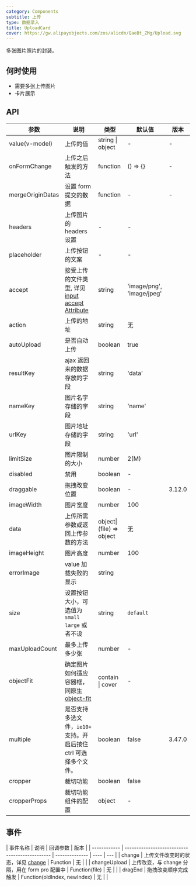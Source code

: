```yaml
---
category: Components
subtitle: 上传
type: 数据录入
title: UploadCard
cover: https://gw.alipayobjects.com/zos/alicdn/QaeBt_ZMg/Upload.svg
---
```


多张图片照片的封装。

## 何时使用

- 需要多张上传图片
- 卡片展示

## API

| 参数 | 说明 | 类型 | 默认值 | 版本 |
| --- | --- | --- | --- | --- |
| value(v-model) | 上传的值 | string \| object | - | - |
| onFormChange | 上传之后触发的方法 | function | () => {} | - |
| mergeOriginDatas | 设置 form 提交的数据 | function | - | - |
| headers | 上传图片的 headers 设置 | - | - |  |
| placeholder | 上传按钮的文案 | - | - |  |
| accept | 接受上传的文件类型, 详见 [input accept Attribute](https://developer.mozilla.org/en-US/docs/Web/HTML/Element/input/file#accept) | string | 'image/png', 'image/jpeg' |  |
| action | 上传的地址 | string | 无 |  |
| autoUpload | 是否自动上传 | boolean | true |  |
| resultKey | ajax 返回来的数据存放的字段 | string | 'data' |  |
| nameKey | 图片名字存储的字段 | string | 'name' |  |
| urlKey | 图片地址存储的字段 | string | 'url' |  |
| limitSize | 图片限制的大小 | number | 2(M) |  |
| disabled | 禁用 | boolean | - |  |
| draggable | 拖拽改变位置 | boolean | - | 3.12.0 |
| imageWidth | 图片宽度 | number | 100 |  |
| data | 上传所需参数或返回上传参数的方法 | object\|(file) => object | 无 |  | 4.23.0 |
| imageHeight | 图片高度 | number | 100 |  |
| errorImage | value 加载失败的显示 | string |  |  |
| size | 设置按钮大小，可选值为 `small` `large` 或者不设 | string | `default` |  |
| maxUploadCount | 最多上传多少张 | number | - |  |
| objectFit | 确定图片如何适应容器框，同原生 [object-fit](https://developer.mozilla.org/en-US/docs/Web/CSS/object-fit) | contain \| cover | - |  |
| multiple | 是否支持多选文件，`ie10+` 支持。开启后按住 ctrl 可选择多个文件。 | boolean | false | 3.47.0 |
| cropper | 裁切功能 | boolean | false |  | 4.30.0 |
| cropperProps | 裁切功能组件的配置 | object | - |  | 4.30.0 |

## 事件

| 事件名称     | 说明                                           | 回调参数       | 版本 |
| ------------ | ---------------------------------------------- | -------------- | ---- | --- |
| change       | 上传文件改变时的状态，详见 [change](#change)   | Function       | 无   |     |
| changeUpload | 上传改变，与 change 分隔，用在 form pro 配置中 | Function(file) | 无   |     |
| dragEnd | 拖拽改变顺序完成触发 | Function(oldIndex, newIndex) | 无   |     |
